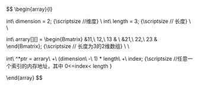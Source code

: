 $$
\begin{array}{l}


int\ dimension = 2; {\scriptsize //维度}  \\
int\ length = 3; {\scriptsize // 长度}  \\  \\

int\ arrary[][] = \begin{Bmatrix}
  &11,\ 12,\ 13  & \\
  &21,\ 22,\ 23  &
\end{Bmatrix};  {\scriptsize // 长度为3的2维数组}   \\ \\

int\ ^*ptr = arrary\ +\ (dimension\ -\ 1) * length\ +\ index; {\scriptsize //任意一个索引的内存地址，其中 0<=index< length }

\end{array}
$$